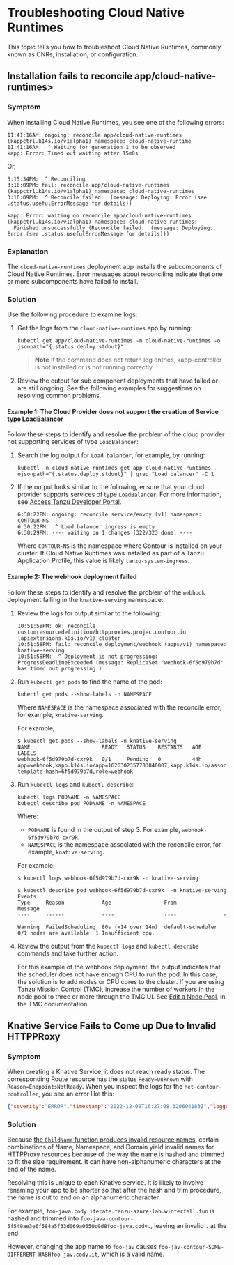 # Troubleshooting Cloud Native Runtimes

This topic tells you how to troubleshoot Cloud Native Runtimes, commonly known as CNRs, installation, or configuration.

## <a id='reconcile-fails'></a> Installation fails to reconcile app/cloud-native-runtimes>

### Symptom

When installing Cloud Native Runtimes, you see one of the following errors:

```console
11:41:16AM: ongoing: reconcile app/cloud-native-runtimes (kappctrl.k14s.io/v1alpha1) namespace: cloud-native-runtime
11:41:16AM:  ^ Waiting for generation 1 to be observed
kapp: Error: Timed out waiting after 15m0s
```

Or,

```console
3:15:34PM:  ^ Reconciling
3:16:09PM: fail: reconcile app/cloud-native-runtimes (kappctrl.k14s.io/v1alpha1) namespace: cloud-native-runtimes
3:16:09PM:  ^ Reconcile failed:  (message: Deploying: Error (see .status.usefulErrorMessage for details))

kapp: Error: waiting on reconcile app/cloud-native-runtimes (kappctrl.k14s.io/v1alpha1) namespace: cloud-native-runtimes:
  Finished unsuccessfully (Reconcile failed:  (message: Deploying: Error (see .status.usefulErrorMessage for details)))
```

### Explanation

The `cloud-native-runtimes` deployment app installs the subcomponents of Cloud Native Runtimes.
Error messages about reconciling indicate that one or more subcomponents have failed to install.

### Solution

Use the following procedure to examine logs:

1. Get the logs from the `cloud-native-runtimes` app by running:

    ```console
    kubectl get app/cloud-native-runtimes -n cloud-native-runtimes -o jsonpath="{.status.deploy.stdout}"
    ```

    > **Note** If the command does not return log entries,  kapp-controller is not installed or is not running correctly.

2. Review the output for sub component deployments that have failed or are still ongoing.
   See the following examples for suggestions on resolving common problems.

#### Example 1: The Cloud Provider does not support the creation of Service type LoadBalancer

Follow these steps to identify and resolve the problem of the cloud provider not supporting services of type `LoadBalancer`:

1. Search the log output for `Load balancer`, for example, by running:

    ```console
    kubectl -n cloud-native-runtimes get app cloud-native-runtimes -ojsonpath="{.status.deploy.stdout}" | grep "Load balancer" -C 1
    ```

2. If the output looks similar to the following,
   ensure that your cloud provider supports services of type `LoadBalancer`.
   For more information, see [Access Tanzu Developer Portal](../../tap-gui/accessing-tap-gui.hbs.md).

    ```console
    6:30:22PM: ongoing: reconcile service/envoy (v1) namespace: CONTOUR-NS
    6:30:22PM:  ^ Load balancer ingress is empty
    6:30:29PM: ---- waiting on 1 changes [322/323 done] ----
    ```

    Where `CONTOUR-NS` is the namespace where Contour is installed on your cluster. If Cloud Native Runtimes was installed as part of a Tanzu Application Profile, this value is likely `tanzu-system-ingress`.

#### Example 2: The webhook deployment failed

Follow these steps to identify and resolve the problem of the `webhook` deployment failing in the `knative-serving` namespace:

1. Review the logs for output similar to the following:

    ```console
    10:51:58PM: ok: reconcile customresourcedefinition/httpproxies.projectcontour.io (apiextensions.k8s.io/v1) cluster
    10:51:58PM: fail: reconcile deployment/webhook (apps/v1) namespace: knative-serving
    10:51:58PM:  ^ Deployment is not progressing: ProgressDeadlineExceeded (message: ReplicaSet "webhook-6f5d979b7d" has timed out progressing.)
    ```

2. Run `kubectl get pods` to find the name of the pod:

    ```console
    kubectl get pods --show-labels -n NAMESPACE
    ```

    Where `NAMESPACE` is the namespace associated with the reconcile error, for example, `knative-serving`.

    For example,

    ```console
    $ kubectl get pods --show-labels -n knative-serving
    NAME                       READY   STATUS    RESTARTS   AGE   LABELS
    webhook-6f5d979b7d-cxr9k   0/1     Pending   0          44h   app=webhook,kapp.k14s.io/app=1626302357703846007,kapp.k14s.io/association=v1.9621e0a793b4e925077dd557acedbcfe,pod-template-hash=6f5d979b7d,role=webhook
    ```

3. Run `kubectl logs` and `kubectl describe`:

    ```console
    kubectl logs PODNAME -n NAMESPACE
    kubectl describe pod PODNAME -n NAMESPACE
    ```

    Where:

    - `PODNAME` is found in the output of step 3. For example, `webhook-6f5d979b7d-cxr9k`.
    - `NAMESPACE` is the namespace associated with the reconcile error, for example, `knative-serving`.

    For example:

    ```console
    $ kubectl logs webhook-6f5d979b7d-cxr9k -n knative-serving

    $ kubectl describe pod webhook-6f5d979b7d-cxr9k  -n knative-serving
    Events:
    Type     Reason            Age                 From               Message
    ----     ------            ----                ----               -------
    Warning  FailedScheduling  80s (x14 over 14m)  default-scheduler  0/1 nodes are available: 1 Insufficient cpu.
    ```

4. Review the output from the `kubectl logs` and `kubectl describe` commands and take further action.

    For this example of the webhook deployment, the output indicates that the scheduler does not have enough CPU to run the pod.
    In this case, the solution is to add nodes or CPU cores to the cluster.
    If you are using Tanzu Mission Control (TMC), increase the number of workers in the node pool
    to three or more through the TMC UI.
    See [Edit a Node Pool](https://docs.vmware.com/en/VMware-Tanzu-Mission-Control/services/tanzumc-using/GUID-53D4E904-3FFE-464A-8814-13942E03232A.html),
    in the TMC documentation.

## <a id='invalid-httpproxy'></a> Knative Service Fails to Come up Due to Invalid HTTPPRoxy

### Symptom

When creating a Knative Service, it does not reach ready status. The corresponding Route resource has the status  `Ready=Unknown` with `Reason=EndpointsNotReady`. When you inspect the logs for the `net-contour-controller`, you see an error like this:

```json
{"severity":"ERROR","timestamp":"2022-12-08T16:27:08.320604183Z","logger":"net-contour-controller","caller":"ingress/reconciler.go:313","message":"Returned an error","commit":"041f9e3","knative.dev/controller":"knative.dev.net-contour.pkg.reconciler.contour.Reconciler","knative.dev/kind":"networking.internal.knative.dev.Ingress","knative.dev/traceid":"9d615387-f552-449c-a8cd-04c69dd1849e","knative.dev/key":"cody/foo-java","targetMethod":"ReconcileKind","error":"HTTPProxy.projectcontour.io \"foo-java-contour-5f549ae3e6f584a5f33d069a0650c0d8foo-java.cody.\" is invalid: metadata.name: Invalid value: \"foo-java-contour-5f549ae3e6f584a5f33d069a0650c0d8foo-java.cody.\": a lowercase RFC 1123 subdomain must consist of lower case alphanumeric characters, '-' or '.', and must start and end with an alphanumeric character (e.g. 'example.com', regex used for validation is '[a-z0-9]([-a-z0-9]*[a-z0-9])?(\\.[a-z0-9]([-a-z0-9]*[a-z0-9])?)*')","stacktrace":"knative.dev/networking/pkg/client/injection/reconciler/networking/v1alpha1/ingress.(*reconcilerImpl).Reconcile\n\tknative.dev/networking@v0.0.0-20221012062251-58f3e6239b4f/pkg/client/injection/reconciler/networking/v1alpha1/ingress/reconciler.go:313\nknative.dev/pkg/controller.(*Impl).processNextWorkItem\n\tknative.dev/pkg@v0.0.0-20221011175852-714b7630a836/controller/controller.go:542\nknative.dev/pkg/controller.(*Impl).RunContext.func3\n\tknative.dev/pkg@v0.0.0-20221011175852-714b7630a836/controller/controller.go:491"}
```

### Solution

Because [the `ChildName` function produces invalid resource names](https://github.com/knative/pkg/issues/2659), certain combinations of Name, Namespace, and Domain yield invalid names for HTTPProxy resources because of the way the name is hashed and trimmed to fit the size requirement. It can have non-alphanumeric characters at the end of the name.

Resolving this is unique to each Knative service. It is likely to involve renaming your app to be shorter so that after the hash and trim procedure, the name is cut to end on an alphanumeric character.

For example, `foo-java.cody.iterate.tanzu-azure-lab.winterfell.fun` is hashed and trimmed into `foo-java-contour-5f549ae3e6f584a5f33d069a0650c0d8foo-java.cody.`, leaving an invalid `.` at the end.

However, changing the app name to `foo-jav` causes `foo-jav-contour-SOME-DIFFERENT-HASHfoo-jav.cody.it`, which is a valid name.
